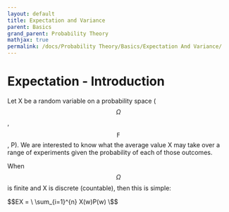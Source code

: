 ```yaml
---
layout: default
title: Expectation and Variance
parent: Basics
grand_parent: Probability Theory
mathjax: true
permalink: /docs/Probability Theory/Basics/Expectation And Variance/
---
```


# Expectation - Introduction
Let X be a random variable on a probability space ($$\Omega$$, $$\digamma$$, P). We are interested to know what the average value X may take over a range of experiments given the probability of each of those outcomes. 

When $$\Omega$$ is finite and X is discrete (countable), then this is simple:

$$EX = \ \sum_{i=1}^{n} X(w)P(w) \$$
